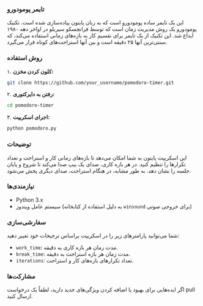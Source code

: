 ### تایمر پومودورو

این یک تایمر ساده پومودورو است که به زبان پایتون پیاده‌سازی شده است. تکنیک پومودورو یک روش مدیریت زمان است که توسط فرانچسکو سیریلو در اواخر دهه ۱۹۸۰ ابداع شد. این تکنیک از یک تایمر برای تقسیم کار به بازه‌های زمانی استفاده می‌کند، که سنتی‌ترین آنها ۲۵ دقیقه است و بین آنها استراحت‌های کوتاه قرار می‌گیرد.

### روش استفاده

۱. **کلون کردن مخزن:**
   ```bash
   git clone https://github.com/your_username/pomodoro-timer.git
   ```

۲. **رفتن به دایرکتوری:**
   ```bash
   cd pomodoro-timer
   ```

۳. **اجرای اسکریپت:**
   ```bash
   python pomodoro.py
   ```

### توضیحات

این اسکریپت پایتون به شما امکان می‌دهد تا بازه‌های زمانی کار و استراحت و تعداد تکرارها را تنظیم کنید. در هر بازه کاری، صدای یک بیپ صدا می‌کند تا شروع و پایان جلسه را نشان دهد. به طور مشابه، در هنگام استراحت، صدای دیگری پخش می‌شود.

### نیازمندی‌ها

- Python 3.x
- سیستم عامل ویندوز (به دلیل استفاده از کتابخانه `winsound` برای خروجی صوتی)

### سفارشی‌سازی

شما می‌توانید پارامترهای زیر را در اسکریپت براساس ترجیحات خود تغییر دهید:

- `work_time`: مدت زمان هر بازه کاری به دقیقه.
- `break_time`: مدت زمان هر بازه استراحت به دقیقه.
- `iterations`: تعداد تکرارهای بازه‌های کار و استراحت.




### مشارکت‌ها

اگر ایده‌هایی برای بهبود یا اضافه کردن ویژگی‌های جدید دارید، لطفاً یک درخواست pull ارسال کنید.

